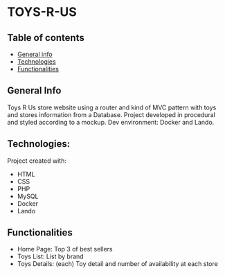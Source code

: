 # TOYS-R-US

## Table of contents
* [General info](#general-info)
* [Technologies](#technologies)
* [Functionalities](#functionalities)

## General Info
Toys R Us store website using a router and kind of MVC pattern with toys and stores information from a Database. 
Project developed in procedural and styled according to a mockup. Dev environment: Docker and Lando.

## Technologies:
Project created with:
* HTML
* CSS
* PHP
* MySQL
* Docker
* Lando

## Functionalities
* Home Page: Top 3 of best sellers
* Toys List: List by brand 
* Toys Details: (each) Toy detail and number of availability at each store
